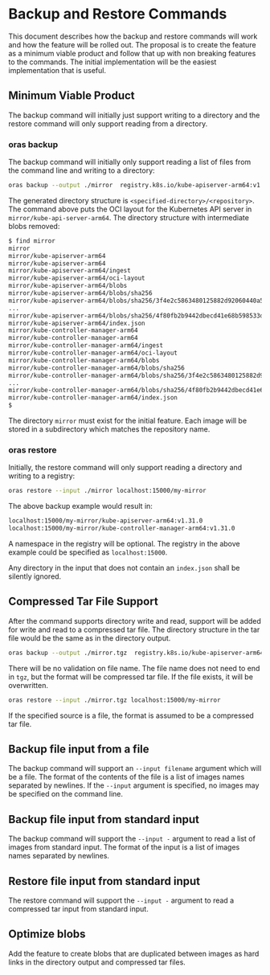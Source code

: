 # Backup and Restore Commands

This document describes how the backup and restore commands will work and how the feature will be rolled out.
The proposal is to create the feature as a minimum viable product and follow that up with non breaking features to the commands.
The initial implementation will be the easiest implementation that is useful.

## Minimum Viable Product

The backup command will initially just support writing to a directory and the restore command will only support reading from a directory.

### oras backup

The backup command will initially only support reading a list of files from the command line and writing to a directory:

```bash
oras backup --output ./mirror  registry.k8s.io/kube-apiserver-arm64:v1.31.0 registry.k8s.io/kube-controller-manager-arm64:v1.31.0
```

The generated directory structure is `<specified-directory>/<repository>`.
The command above puts the OCI layout for the Kubernetes API server in `mirror/kube-api-server-arm64`.
The directory structure with intermediate blobs removed:

```bash
$ find mirror
mirror
mirror/kube-apiserver-arm64
mirror/kube-apiserver-arm64
mirror/kube-apiserver-arm64/ingest
mirror/kube-apiserver-arm64/oci-layout
mirror/kube-apiserver-arm64/blobs
mirror/kube-apiserver-arm64/blobs/sha256
mirror/kube-apiserver-arm64/blobs/sha256/3f4e2c5863480125882d92060440a5250766bce764fee10acdbac18c872e4dc7
...
mirror/kube-apiserver-arm64/blobs/sha256/4f80fb2b9442dbecd41e68b598533dcaaf58f9d45cce2e03a715499aa9f6b676
mirror/kube-apiserver-arm64/index.json
mirror/kube-controller-manager-arm64
mirror/kube-controller-manager-arm64
mirror/kube-controller-manager-arm64/ingest
mirror/kube-controller-manager-arm64/oci-layout
mirror/kube-controller-manager-arm64/blobs
mirror/kube-controller-manager-arm64/blobs/sha256
mirror/kube-controller-manager-arm64/blobs/sha256/3f4e2c5863480125882d92060440a5250766bce764fee10acdbac18c872e4dc7
...
mirror/kube-controller-manager-arm64/blobs/sha256/4f80fb2b9442dbecd41e68b598533dcaaf58f9d45cce2e03a715499aa9f6b676
mirror/kube-controller-manager-arm64/index.json
$
```

The directory `mirror` must exist for the initial feature.
Each image will be stored in a subdirectory which matches the repository name.

### oras restore

Initially, the restore command will only support reading a directory and writing to a registry:

```bash
oras restore --input ./mirror localhost:15000/my-mirror
```

The above backup example would result in:
```bash
localhost:15000/my-mirror/kube-apiserver-arm64:v1.31.0
localhost:15000/my-mirror/kube-controller-manager-arm64:v1.31.0
```

A namespace in the registry will be optional.
The registry in the above example could be specified as `localhost:15000`.


Any directory in the input that does not contain an `index.json` shall be silently ignored.

## Compressed Tar File Support

After the command supports directory write and read, support will be added for write and read to a compressed tar file.
The directory structure in the tar file would be the same as in the directory output.

```bash
oras backup --output ./mirror.tgz  registry.k8s.io/kube-apiserver-arm64:v1.31.0 registry.k8s.io/kube-controller-manager-arm64:v1.31.0
```

There will be no validation on file name.
The file name does not need to end in `tgz`, but the format will be compressed tar file.
If the file exists, it will be overwritten.

```bash
oras restore --input ./mirror.tgz localhost:15000/my-mirror
```
If the specified source is a file, the format is assumed to be a compressed tar file.

## Backup file input from a file

The backup command will support an `--input filename` argument which will be a file.
The format of the contents of the file is a list of images names separated by newlines.
If the `--input` argument is specified, no images may be specified on the command line.

## Backup file input from standard input

The backup command will support the `--input -` argument to read a list of images from standard input.
The format of the input is a list of images names separated by newlines.

## Restore file input from standard input

The restore command will support the `--input -` argument to read a compressed tar input from standard input.

## Optimize blobs

Add the feature to create blobs that are duplicated between images as hard links in the directory output and compressed tar files.
